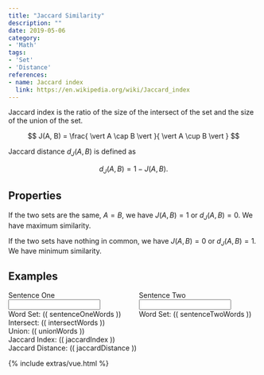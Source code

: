 ```yaml
---
title: "Jaccard Similarity"
description: ""
date: 2019-05-06
category:
- 'Math'
tags:
- 'Set'
- 'Distance'
references:
- name: Jaccard index
  link: https://en.wikipedia.org/wiki/Jaccard_index
---
```


Jaccard index is the ratio of the size of the intersect of the set and the size of the union of the set.

$$
J(A, B) = \frac{ \vert A \cap B \vert }{ \vert A \cup B \vert }
$$

Jaccard distance $d_J(A,B)$ is defined as

$$
d_J(A,B) = 1 - J(A,B).
$$

## Properties

If the two sets are the same, $A=B$, we have $J(A,B)=1$ or $d_J(A,B)=0$. We have maximum similarity.

If the two sets have nothing in common, we have $J(A,B)=0$ or $d_J(A,B)=1$. We have minimum similarity.

## Examples

<div id="app">
<div class="columns">
  <div class="column has-text-centered">
    <div class="field">
        <label class="label">Sentence One</label>
            <div class="control">
                <input v-model="sentenceOne.sentence" class="input" type="text">
            </div>
        Word Set: (( sentenceOneWords ))
    </div>
  </div>

  <div class="column has-text-centered">
    <div class="field">
        <label class="label">Sentence Two</label>
            <div class="control">
                <input v-model="sentenceTwo.sentence" class="input" type="text">
            </div>
        Word Set: (( sentenceTwoWords ))
    </div>
  </div>
</div>

<div class="columns">
    <div class="column has-text-centered">
    Intersect: (( intersectWords ))
  </div>
</div>

<div class="columns">
    <div class="column has-text-centered">
    Union: (( unionWords ))
  </div>
</div>

<div class="columns">
    <div class="column has-text-centered">
    Jaccard Index: (( jaccardIndex ))
  </div>
</div>

<div class="columns">
    <div class="column has-text-centered">
    Jaccard Distance: (( jaccardDistance ))
  </div>
</div>


</div>

{% include extras/vue.html %}

<script>
Vue.component('words-list', {
    props: ['words'],
    template: '<li> (( words.sentence )) </li>'
})
var app = new Vue({
    delimiters: ["((", "))"],
    el: '#app',
    data: {
        sentenceOne: { 'sentence': 'I am a robot'},
        sentenceTwo: { 'sentence': 'You are a robot'}
    },
    methods: {
        getWords: function (sentence) {
            return [...new Set(sentence.replace(/[^a-zA-Z\s]/g, '').toLowerCase().split(' '))].filter(function (el) {
                return el != '';
                })
        },
        getIntersect: function (one, two) {
            return one.filter(value => two.includes(value))
        },
        getUnion: function (one, two) {
            return [...new Set([...one, ...two])]
        }
    },
    computed: {
        sentenceOneWords: function () {
            return this.getWords( this.sentenceOne.sentence )
        },
        sentenceTwoWords: function () {
            return this.getWords( this.sentenceTwo.sentence )
        },
        intersectWords: function () {
            return this.getIntersect( this.sentenceOneWords, this.sentenceTwoWords )
        },
        unionWords: function () {
            return this.getUnion( this.sentenceOneWords, this.sentenceTwoWords )
        },
        jaccardIndex: function () {
            return this.intersectWords.length / this.unionWords.length
        },
        jaccardDistance: function () {
            return 1 - this.jaccardIndex
        }
    }
})
</script>
